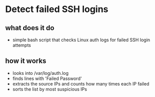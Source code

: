 # Detect failed SSH logins

## what does it do
- simple bash script that checks Linux auth logs for failed SSH login attempts

## how it works
- looks into /var/log/auth.log
- finds lines with 'Failed Password'
- extracts the source IPs and counts how many times each IP failed
- sorts the list by most suspicious IPs
